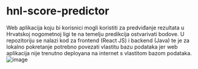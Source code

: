 # hnl-score-predictor
Web aplikacija koju bi korisnici mogli koristiti za predviđanje rezultata u Hrvatskoj nogometnoj ligi te na temelju predikcija ostvarivati bodove. U repozitoriju se nalazi kod za frontend (React JS) i backend (Java) te je za lokalno pokretanje potrebno povezati vlastitu bazu podataka jer web aplikacija nije trenutno deployana na internet s vlastitom bazom podataka.
![image](https://github.com/user-attachments/assets/142bae7f-583c-412d-b4c9-29aede24bbbc)
